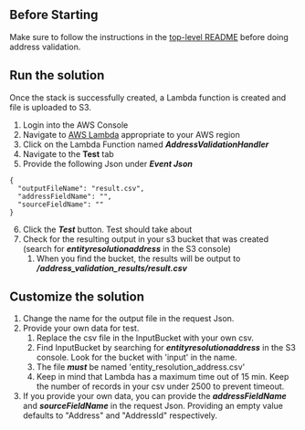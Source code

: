 ## Before Starting
Make sure to follow the instructions in the [top-level README](README.md) before doing address validation.

## Run the solution

Once the stack is successfully created, a Lambda function is created and file is uploaded to S3.
1. Login into the AWS Console
2. Navigate to [AWS Lambda](https://us-east-1.console.aws.amazon.com/lambda/home) appropriate to your AWS region
3. Click on the Lambda Function named ***AddressValidationHandler***
4. Navigate to the **Test** tab
5. Provide the following Json under ***Event Json***
```
{
  "outputFileName": "result.csv",
  "addressFieldName": "",
  "sourceFieldName": ""
}
```
6. Click the ***Test*** button. Test should take about 
7. Check for the resulting output in your s3 bucket that was created (search for ***entityresolutionaddress*** in the S3 console)
   1. When you find the bucket, the results will be output to ***/address_validation_results/result.csv***

## Customize the solution

1. Change the name for the output file in the request Json.
2. Provide your own data for test.
   1. Replace the csv file in the InputBucket with your own csv.
   2. Find InputBucket by searching for ***entityresolutionaddress*** in the S3 console. Look for the bucket with 'input' in the name.
   3. The file ***must*** be named 'entity_resolution_address.csv'
   4. Keep in mind that Lambda has a maximum time out of 15 min. Keep the number of records in your csv under 2500 to prevent timeout.
3. If you provide your own data, you can provide the ***addressFieldName*** and ***sourceFieldName*** in the request Json. Providing an empty value defaults to "Address" and "AddressId" respectively.